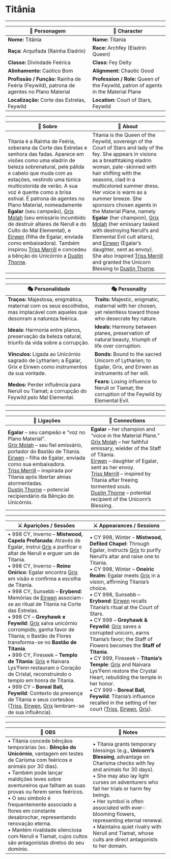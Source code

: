 # Titânia

---

| 🧙 Personagem                                                                            | 🧙 Character                                                                        |
| ---------------------------------------------------------------------------------------- | ----------------------------------------------------------------------------------- |
| **Nome:** Titânia                                                                        | **Name:** Titania                                                                   |
| **Raça:** Arquifada (Rainha Eladrin)                                                     | **Race:** Archfey (Eladrin Queen)                                                   |
| **Classe:** Divindade Feérica                                                            | **Class:** Fey Deity                                                                |
| **Alinhamento:** Caótico Bom                                                             | **Alignment:** Chaotic Good                                                         |
| **Profissão / Função:** Rainha de Feéria (Feywild), patrona de agentes no Plano Material | **Profession / Role:** Queen of the Feywild, patron of agents in the Material Plane |
| **Localização:** Corte das Estrelas, Feywild                                             | **Location:** Court of Stars, Feywild                                               |

---

| 📖 Sobre                                                                                                                                                                                                                                                                                                                                                                                                                                                                                                                                                                                                                                                                                | 📖 About                                                                                                                                                                                                                                                                                                                                                                                                                                                                                                                                                                                                                                                                         |
| --------------------------------------------------------------------------------------------------------------------------------------------------------------------------------------------------------------------------------------------------------------------------------------------------------------------------------------------------------------------------------------------------------------------------------------------------------------------------------------------------------------------------------------------------------------------------------------------------------------------------------------------------------------------------------------- | -------------------------------------------------------------------------------------------------------------------------------------------------------------------------------------------------------------------------------------------------------------------------------------------------------------------------------------------------------------------------------------------------------------------------------------------------------------------------------------------------------------------------------------------------------------------------------------------------------------------------------------------------------------------------------- |
| Titania é a Rainha de Feéria, soberana da Corte das Estrelas e senhora das fadas. Aparece em visões como uma eladrin de beleza sobrenatural, pele pálida e cabelo que muda com as estações, vestindo uma túnica multicolorida de verão. A sua voz é quente como a brisa estival. É patrona de agentes no Plano Material, nomeadamente **Egalar** (seu campeão), [Grix Molah](docs/pc/-/pc_grix_molah.md) (seu emissário incumbido de destruir altares de Nerull e do Culto do Mal Elemental), e [Eirwen](pc_eirwen.md) (filha de Egalar, enviada como embaixadora). Também inspirou [Triss Merrill](docs/pc/-/pc_triss_merril.md) e concedeu a bênção do Unicórnio a [Dustin Thorne](pc_dustin_thorne.md). | Titania is the Queen of the Feywild, sovereign of the Court of Stars and lady of the fey. She appears in visions as a breathtaking eladrin woman, pale-skinned with hair shifting with the seasons, clad in a multicolored summer dress. Her voice is warm as a summer breeze. She sponsors chosen agents in the Material Plane, namely **Egalar** (her champion), [Grix Molah](docs/pc/-/pc_grix_molah.md) (her emissary tasked with destroying Nerull’s and Elemental Evil cult altars), and [Eirwen](pc_eirwen.md) (Egalar’s daughter, sent as envoy). She also inspired [Triss Merrill](docs/pc/-/pc_triss_merril.md) and granted the Unicorn Blessing to [Dustin Thorne](pc_dustin_thorne.md). |

---

| 🎭 Personalidade | 🎭 Personality |
| ---------------- | --------------- |
| **Traços:** Majestosa, enigmática, maternal com os seus escolhidos, mas implacável com aqueles que desonram a natureza feérica. | **Traits:** Majestic, enigmatic, maternal with her chosen, yet relentless toward those who desecrate fey nature. |
| **Ideais:** Harmonia entre planos, preservação da beleza natural, triunfo da vida sobre a corrupção. | **Ideals:** Harmony between planes, preservation of natural beauty, triumph of life over corruption. |
| **Vínculos:** Ligada ao Unicórnio sagrado de Lytharien; a Egalar, Grix e Eirwen como instrumentos da sua vontade. | **Bonds:** Bound to the sacred Unicorn of Lytharien; to Egalar, Grix, and Eirwen as instruments of her will. |
| **Medos:** Perder influência para Nerull ou Tiamat; a corrupção do Feywild pelo Mal Elemental. | **Fears:** Losing influence to Nerull or Tiamat; the corruption of the Feywild by Elemental Evil. |

---

| 🔗 Ligações                                                                                                                                                                                                                                                                                                                                                                                                       | 🔗 Connections                                                                                                                                                                                                                                                                                                                                                                                                    |
| ----------------------------------------------------------------------------------------------------------------------------------------------------------------------------------------------------------------------------------------------------------------------------------------------------------------------------------------------------------------------------------------------------------------- | ----------------------------------------------------------------------------------------------------------------------------------------------------------------------------------------------------------------------------------------------------------------------------------------------------------------------------------------------------------------------------------------------------------------- |
| **Egalar** – seu campeão e “voz no Plano Material”.<br>[Grix Molah](docs/pc/-/pc_grix_molah.md) – seu fiel emissário, portador do Bastão de Titania.<br>[Eirwen](pc_eirwen.md) – filha de Egalar, enviada como sua embaixadora.<br>[Triss Merrill](docs/pc/-/pc_triss_merril.md) – inspirada por Titania após libertar almas atormentadas.<br>[Dustin Thorne](pc_dustin_thorne.md) – potencial recipiendário da Bênção do Unicórnio. | **Egalar** – her champion and “voice in the Material Plane.”<br>[Grix Molah](docs/pc/-/pc_grix_molah.md) – her faithful emissary, wielder of the Staff of Titania.<br>[Eirwen](pc_eirwen.md) – daughter of Egalar, sent as her envoy.<br>[Triss Merrill](docs/pc/-/pc_triss_merril.md) – inspired by Titania after freeing tormented souls.<br>[Dustin Thorne](pc_dustin_thorne.md) – potential recipient of the Unicorn’s Blessing. |

---

| ⚔️ Aparições / Sessões                                                                                                                                                                                                                                                                                                                                                                                                                                                                                                                                                                                                                                                                                                                                                                                                                                                                                                                                                                 | ⚔️ Appearances / Sessions                                                                                                                                                                                                                                                                                                                                                                                                                                                                                                                                                                                                                                                                                                                                                                                                                                                                                       |
| -------------------------------------------------------------------------------------------------------------------------------------------------------------------------------------------------------------------------------------------------------------------------------------------------------------------------------------------------------------------------------------------------------------------------------------------------------------------------------------------------------------------------------------------------------------------------------------------------------------------------------------------------------------------------------------------------------------------------------------------------------------------------------------------------------------------------------------------------------------------------------------------------------------------------------------------------------------------------------------- | --------------------------------------------------------------------------------------------------------------------------------------------------------------------------------------------------------------------------------------------------------------------------------------------------------------------------------------------------------------------------------------------------------------------------------------------------------------------------------------------------------------------------------------------------------------------------------------------------------------------------------------------------------------------------------------------------------------------------------------------------------------------------------------------------------------------------------------------------------------------------------------------------------------- |
| • 998 CY, Inverno – **Mistwood, Capela Profanada**: Através de Egalar, instrui [Grix](docs/pc/-/pc_grix_molah.md) a purificar o altar de Nerull e erguer um de Titania.<br>• 998 CY, Inverno – **Reino Onírico**: Egalar encontra [Grix](docs/pc/-/pc_grix_molah.md) em visão e confirma a escolha de Titania.<br>• 998 CY, Sunsebb – **Erybend**: Memórias de [Eirwen](pc_eirwen.md) associam-se ao ritual de Titania na Corte das Estrelas.<br>• 998 CY – **Greyhawk e Feywild**: [Grix](docs/pc/-/pc_grix_molah.md) salva unicórnio corrompido, ganha favor de Titania; o Bastão de Flores transforma-se no **Bastão de Titania**.<br>• 999 CY, Fireseek – **Templo de Titania**: [Grix](docs/pc/-/pc_grix_molah.md) e Naivara Lys’Fenn restauram o Coração de Cristal, reconstruindo o templo em honra de Titania.<br>• 999 CY – **Boreal Ball, Feywild**: Contexto da presença de Titania e seus cortesãos ([Triss](docs/pc/-/pc_triss_merril.md), [Eirwen](pc_eirwen.md), [Grix](docs/pc/-/pc_grix_molah.md) lembram-se de sua influência). | • CY 998, Winter – **Mistwood, Defiled Chapel**: Through Egalar, instructs [Grix](docs/pc/-/pc_grix_molah.md) to purify Nerull’s altar and raise one to Titania.<br>• CY 998, Winter – **Oneiric Realm**: Egalar meets [Grix](docs/pc/-/pc_grix_molah.md) in a vision, affirming Titania’s choice.<br>• CY 998, Sunsebb – **Erybend**: [Eirwen](pc_eirwen.md) recalls Titania’s ritual at the Court of Stars.<br>• CY 998 – **Greyhawk & Feywild**: [Grix](docs/pc/-/pc_grix_molah.md) saves a corrupted unicorn, earns Titania’s favor; the Staff of Flowers becomes the **Staff of Titania**.<br>• CY 999, Fireseek – **Titania’s Temple**: [Grix](docs/pc/-/pc_grix_molah.md) and Naivara Lys’Fenn restore the Crystal Heart, rebuilding the temple in her honor.<br>• CY 999 – **Boreal Ball, Feywild**: Titania’s influence recalled in the setting of her court ([Triss](docs/pc/-/pc_triss_merril.md), [Eirwen](pc_eirwen.md), [Grix](docs/pc/-/pc_grix_molah.md)). |

---

| 🔮 OBS | 🔮 Notes |
| ------- | -------- |
| • Titania concede bênçãos temporárias (ex.: **Bênção do Unicórnio**, vantagem em testes de Carisma com feéricos e animais por 30 dias).<br>• Também pode lançar maldições leves sobre aventureiros que falham as suas provas ou ferem seres feéricos.<br>• O seu símbolo é frequentemente associado a flores em constante desabrochar, representando renovação eterna.<br>• Mantém rivalidade silenciosa com Nerull e Tiamat, cujos cultos são antagonistas diretos do seu domínio. | • Titania grants temporary blessings (e.g., **Unicorn’s Blessing**, advantage on Charisma checks with fey and animals for 30 days).<br>• She may also lay light curses on adventurers who fail her trials or harm fey beings.<br>• Her symbol is often associated with ever-blooming flowers, representing eternal renewal.<br>• Maintains quiet rivalry with Nerull and Tiamat, whose cults are direct antagonists to her domain. |
